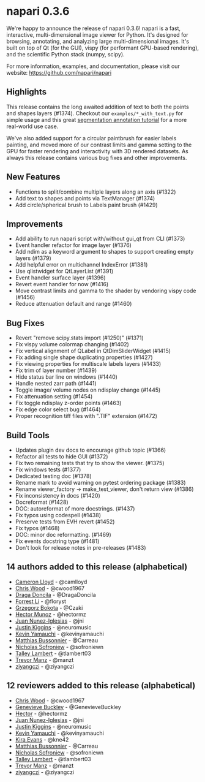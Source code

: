 # napari 0.3.6

We're happy to announce the release of napari 0.3.6!
napari is a fast, interactive, multi-dimensional image viewer for Python.
It's designed for browsing, annotating, and analyzing large multi-dimensional
images. It's built on top of Qt (for the GUI), vispy (for performant GPU-based
rendering), and the scientific Python stack (numpy, scipy).


For more information, examples, and documentation, please visit our website:
https://github.com/napari/napari

## Highlights
This release contains the long awaited addition of text to both the points and
shapes layers (#1374). Checkout our `examples/*_with_text.py` for simple usage
and this great [segmentation annotation tutorial](https://napari.org/tutorials/applications/annotate_segmentation) for a more real-world use case.

We've also added support for a circular
paintbrush for easier labels painting, and moved more of our contrast limits
and gamma setting to the GPU for faster rendering and interactivity with
3D rendered datasets. As always this release contains various bug fixes and
other improvements.


## New Features
- Functions to split/combine multiple layers along an axis (#1322)
- Add text to shapes and points via TextManager (#1374)
- Add circle/spherical brush to Labels paint brush (#1429)


## Improvements
- Add ability to run napari script with/without gui_qt from CLI (#1373)
- Event handler refactor for image layer (#1376)
- Add ndim as a keyword argument to shapes to support creating empty layers (#1379)
- Add helpful error on multichannel IndexError (#1381)
- Use qlistwidget for QtLayerList (#1391)
- Event handler surface layer (#1396)
- Revert event handler for now (#1416)
- Move contrast limits and gamma to the shader by vendoring vispy code (#1456)
- Reduce attenuation default and range (#1460)


## Bug Fixes
- Revert "remove scipy.stats import (#1250)" (#1371)
- Fix vispy volume colormap changing (#1402)
- Fix vertical alignment of QLabel in QtDimSliderWidget (#1415)
- Fix adding single shape duplicating properties (#1427)
- Fix viewing properties for multiscale labels layers (#1433)
- Fix trim of layer number (#1439)
- Hide status bar line on windows (#1440)
- Handle nested zarr path (#1441)
- Toggle image/ volume nodes on ndisplay change (#1445)
- Fix attenuation setting (#1454)
- Fix toggle ndisplay z-order points (#1463)
- Fix edge color select bug (#1464)
- Proper recognition tiff files with ".TIF" extension (#1472)


## Build Tools
- Updates plugin dev docs to encourage github topic (#1366)
- Refactor all tests to hide GUI (#1372)
- Fix two remaining tests that try to show the viewer. (#1375)
- Fix windows tests (#1377)
- Dedicated testing doc (#1378)
- Rename mark to avoid warning on pytest ordering package (#1383)
- Rename viewer_factory -> make_test_viewer, don't return view (#1386)
- Fix inconsistency in docs (#1420)
- Docreformat (#1428)
- DOC: autoreformat of more docstrings. (#1437)
- Fix typos using codespell (#1438)
- Preserve tests from EVH revert (#1452)
- Fix typos (#1468)
- DOC: minor doc reformatting. (#1469)
- Fix events docstring type (#1481)
- Don't look for release notes in pre-releases (#1483)


## 14 authors added to this release (alphabetical)

- [Cameron Lloyd](https://github.com/napari/napari/commits?author=camlloyd) - @camlloyd
- [Chris Wood](https://github.com/napari/napari/commits?author=cwood1967) - @cwood1967
- [Draga Doncila](https://github.com/napari/napari/commits?author=DragaDoncila) - @DragaDoncila
- [Forrest Li](https://github.com/napari/napari/commits?author=floryst) - @floryst
- [Grzegorz Bokota](https://github.com/napari/napari/commits?author=Czaki) - @Czaki
- [Hector Munoz](https://github.com/napari/napari/commits?author=hectormz) - @hectormz
- [Juan Nunez-Iglesias](https://github.com/napari/napari/commits?author=jni) - @jni
- [Justin Kiggins](https://github.com/napari/napari/commits?author=neuromusic) - @neuromusic
- [Kevin Yamauchi](https://github.com/napari/napari/commits?author=kevinyamauchi) - @kevinyamauchi
- [Matthias Bussonnier](https://github.com/napari/napari/commits?author=Carreau) - @Carreau
- [Nicholas Sofroniew](https://github.com/napari/napari/commits?author=sofroniewn) - @sofroniewn
- [Talley Lambert](https://github.com/napari/napari/commits?author=tlambert03) - @tlambert03
- [Trevor Manz](https://github.com/napari/napari/commits?author=manzt) - @manzt
- [ziyangczi](https://github.com/napari/napari/commits?author=ziyangczi) - @ziyangczi


## 12 reviewers added to this release (alphabetical)

- [Chris Wood](https://github.com/napari/napari/commits?author=cwood1967) - @cwood1967
- [Genevieve Buckley](https://github.com/napari/napari/commits?author=GenevieveBuckley) - @GenevieveBuckley
- [Hector](https://github.com/napari/napari/commits?author=hectormz) - @hectormz
- [Juan Nunez-Iglesias](https://github.com/napari/napari/commits?author=jni) - @jni
- [Justin Kiggins](https://github.com/napari/napari/commits?author=neuromusic) - @neuromusic
- [Kevin Yamauchi](https://github.com/napari/napari/commits?author=kevinyamauchi) - @kevinyamauchi
- [Kira Evans](https://github.com/napari/napari/commits?author=kne42) - @kne42
- [Matthias Bussonnier](https://github.com/napari/napari/commits?author=Carreau) - @Carreau
- [Nicholas Sofroniew](https://github.com/napari/napari/commits?author=sofroniewn) - @sofroniewn
- [Talley Lambert](https://github.com/napari/napari/commits?author=tlambert03) - @tlambert03
- [Trevor Manz](https://github.com/napari/napari/commits?author=manzt) - @manzt
- [ziyangczi](https://github.com/napari/napari/commits?author=ziyangczi) - @ziyangczi
